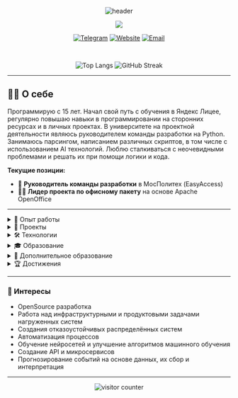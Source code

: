 <p align="center">
  <img src="https://capsule-render.vercel.app/api?type=waving&color=gradient&height=200&section=header&text=Привет!%20Я%20Егор%20Деев&fontSize=40&fontAlign=50" alt="header"/>
</p>

<p align="center">
  <img src="https://readme-typing-svg.herokuapp.com/?lines=Backend+Developer;Python+%26+C%2B%2B+Developer;System+Developer;Always+learning+new+things&center=true&size=25"/>
</p>

<p align="center">
  <a href="https://t.me/Egor_Deev"><img src="https://img.shields.io/badge/Telegram-2CA5E0?style=for-the-badge&logo=telegram&logoColor=white" alt="Telegram"/></a>
  <a href="https://deev.space"><img src="https://img.shields.io/badge/Website-4285F4?style=for-the-badge&logo=google-chrome&logoColor=white" alt="Website"/></a>
  <a href="mailto:egor@deev.space"><img src="https://img.shields.io/badge/Email-D14836?style=for-the-badge&logo=gmail&logoColor=white" alt="Email"/></a>
</p>

<br />

<p align="center">
  <img src="https://github-readme-stats.vercel.app/api/top-langs/?username=DeevEV&layout=compact&hide_title=true&langs_count=10" alt="Top Langs"/>
  <img src="https://github-readme-streak-stats.herokuapp.com?user=DeevEV&hide_border=true&date_format=M%20j%5B%2C%20Y%5D" alt="GitHub Streak"/>
</p>

---

## 👨‍💻 О себе

Программирую с 15 лет. Начал свой путь с обучения в Яндекс Лицее, регулярно повышаю навыки в программировании на сторонних ресурсах и в личных проектах. В университете на проектной деятельности являюсь руководителем команды разработки на Python. Занимаюсь парсингом, написанием различных скриптов, в том числе с использованием AI технологий. Люблю сталкиваться с неочевидными проблемами и решать их при помощи логики и кода.

**Текущие позиции:**
- 🚀 **Руководитель команды разработки** в МосПолитех (EasyAccess)
- 👨‍💼 **Лидер проекта по офисному пакету** на основе Apache OpenOffice

---

<details>
<summary>💼 Опыт работы</summary>

### Руководитель команды разработки
**МосПолитех** • *2024 - 2025 годы*

Руководство разработки скриптов и алгоритмов на Python для расширения веб-доступности EasyAccess.

- Разработка backend-части с обработкой API запросов на Django
- Управление и контроль за выполнением командой разработки крупных задач
- Создание структуры API запросов
- Реализация запросов к БД на PostgreSQL
- Настройка Docker

**Стек:** Python, Django, Docker, PostgreSQL

### Лидер проекта по офисному пакету
**МосПолитех** • *2024 - настоящее время*

Руководство разработкой офисного пакета на основе исходного кода Apache OpenOffice с последующей специализацией под нужды российского бизнеса.

- Разработка backend-части с доработкой сырых функций OpenOffice
- Управление и контроль за выполнением командой разработки поставленных задач
- Создание и структуризация упрощённого и более специализированного нового интерфейса
- Написание маркета шаблонов ГОСТов
- Доработка табличного редактора

**Стек:** C++, Docker, OpenOffice

</details>

<details>
<summary>🚀 Проекты</summary>

### Abobot - 17.3k+ пользователей
*Многофункциональный Telegram-бот для упоминания пользователей внутри чатов*

- 9 команд, 8 текстовых ивентов и 4 нативные функции
- Распознавание имён и запись в начальной форме
- Запись и обработка данных о группах в обширную БД
- Конвертация голосовых сообщений в текст при помощи фреймворка gTTS
- Сложный алгоритм оповещения пользователя при упоминании имени в чате

**Стек:** Python, Asyncio, SQLite, Aiogram, gTTS

### School Table
*Приложение на Python для ведения школьного расписания и записи заметок*

- Функциональный интерфейс на PyQT
- Система кастомизации расписания
- Связка дат заметок с днями недели
- Широкая фильтрация задач

**Стек:** PyQT, SQLite

### deev.space / deev.su - 20 посещений/мес.
*Личный сайт с информацией обо мне, контактной информацией, достижениями и вкладками с проектами*

- Развёртывание сервера на Nginx
- Управление сайтом на Django
- Разработка интерфейса с использованием Bootstrap и готовых темплейтов
- Шаблонизация HTML кода с использованием Jinja логики
- Привязка БД и метрик Яндекса

**Стек:** Django, SQLite, Nginx, Bootstrap

### Quest Applicant
*Приложение на С++ для сортировки студентов по их направлению, прописке и ФИО*

- Функциональный интерфейс WinForms
- Заполняемые формы во внешних окнах
- Кастомный интерфейс всех иконок
- Статистические графики

**Стек:** C++, WinForms, SQLite

**Также на GitHub:** 1 игра и 4 tg-бота

</details>

<details>
<summary>🛠️ Технологии</summary>

### Backend
<p align="left">
  <img src="https://img.shields.io/badge/Python-3776AB?style=for-the-badge&logo=python&logoColor=white" />
  <img src="https://img.shields.io/badge/C-00599C?style=for-the-badge&logo=c&logoColor=white" />
  <img src="https://img.shields.io/badge/C++-00599C?style=for-the-badge&logo=c%2B%2B&logoColor=white" />
  <img src="https://img.shields.io/badge/Django-092E20?style=for-the-badge&logo=django&logoColor=white" />
  <img src="https://img.shields.io/badge/Asyncio-3776AB?style=for-the-badge&logo=python&logoColor=white" />
</p>

### Frontend
<p align="left">
  <img src="https://img.shields.io/badge/HTML5-E34F26?style=for-the-badge&logo=html5&logoColor=white" />
  <img src="https://img.shields.io/badge/CSS3-1572B6?style=for-the-badge&logo=css3&logoColor=white" />
  <img src="https://img.shields.io/badge/Bootstrap-563D7C?style=for-the-badge&logo=bootstrap&logoColor=white" />
  <img src="https://img.shields.io/badge/Figma-F24E1E?style=for-the-badge&logo=figma&logoColor=white" />
</p>

### DevOps & Tools
<p align="left">
  <img src="https://img.shields.io/badge/Docker-2496ED?style=for-the-badge&logo=docker&logoColor=white" />
  <img src="https://img.shields.io/badge/Kubernetes-326CE5?style=for-the-badge&logo=kubernetes&logoColor=white" />
  <img src="https://img.shields.io/badge/Nginx-009639?style=for-the-badge&logo=nginx&logoColor=white" />
  <img src="https://img.shields.io/badge/GitLab-FCA326?style=for-the-badge&logo=gitlab&logoColor=white" />
  <img src="https://img.shields.io/badge/Git-F05032?style=for-the-badge&logo=git&logoColor=white" />
</p>

### Databases
<p align="left">
  <img src="https://img.shields.io/badge/PostgreSQL-336791?style=for-the-badge&logo=postgresql&logoColor=white" />
  <img src="https://img.shields.io/badge/SQLite-003B57?style=for-the-badge&logo=sqlite&logoColor=white" />
</p>

</details>

<details>
<summary>🎓 Образование</summary>

### Московский Политехнический Университет
**Системная и программная инженерия** • *2024 - настоящее время*

- Изучение алгоритмов и структур данных
- Практика с различными базовыми алгоритмами для низкоуровневых языков
- Анализ математических алгоритмов
- Изучение C++ в контексте системного программирования
- Изучение PostgreSQL и структуры базы данных

### Рязанский Государственный Радиотехнический Университет
**Фундаментальная информатика и информационные технологии** • *2022 - 2024*

- Создание, поддержка и администрирование информационно-коммуникационных систем и баз данных
- Разработка и тестирование программного обеспечения
- Управление информационными ресурсами
- Формирование навыков алгоритмического мышления
- Разработка оригинальных алгоритмов и интеллектуальные программные системы

</details>

<details>
<summary>📜 Дополнительное образование</summary>

### Управление инвестиционными проектами
**Московский Политех** • *2024 - настоящее время*
- Обучение основам и продвинутым методам управления инвестиционными проектами
- Разработка финансовых моделей
- Управление рисками и анализ внутренней и внешней среды проектов
- Расчёт бизнес-планов

### Введение в программирование (C++)
**Stepic** • *2022 - 2023* • Сертификат: 2759904
- Практические основы программирования на С++
- Изучение базовых конструкций языка

### Основы промышленного программирования на Python
**Яндекс Лицей / Норильск IT-Cube** • *2021 - 2022* • Сертификат: 2202 54726
- Изучение сложных алгоритмов и решение неординарных задач
- Работа с фреймворками: Pygame, PyQT, Request, Aiogram
- Изучение структуры и создания базы данных SQLite

**Яндекс Лицей / Норильск IT-Cube** • *2020 - 2021* • Сертификат: 2101 54726
- Обучение основам и базовым библиотекам
- Изучение PEP8

</details>

<details>
<summary>🏆 Достижения</summary>

### Международный конкурс научно-практических работ
**2 место в номинации «Научно-исследовательская работа»**

*Тема:* «Разработка веб-интерфейса с адаптивным дизайном для пользователей с особыми возможностями здоровья в системе 1С»

В рамках Международной конференции «Наукоёмкие технологии - основа современного цифрового промышленного производства»

</details>

---

### 🌟 Интересы

- OpenSource разработка
- Работа над инфраструктурными и продуктовыми задачами нагруженных систем
- Создания отказоустойчивых распределённых систем
- Автоматизация процессов
- Обучение нейросетей и улучшение алгоритмов машинного обучения
- Создание API и микросервисов
- Прогнозирование событий на основе данных, их сбор и интерпретация

---

<p align="center">
  <img src="https://komarev.com/ghpvc/?username=DeevEV&color=blue&base=348" alt="visitor counter"/>
</p>
